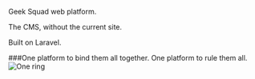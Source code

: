 Geek Squad web platform.

The CMS, without the current site.

Built on Laravel.

###One platform to bind them all together. One platform to rule them all.
![One ring](https://media.licdn.com/mpr/mpr/jc/AAEAAQAAAAAAAAQuAAAAJGJlNzk5Y2Y1LTVhNTQtNDc3ZC05ZGIwLTcyN2I0ZTg5Y2VkMw.jpg)
